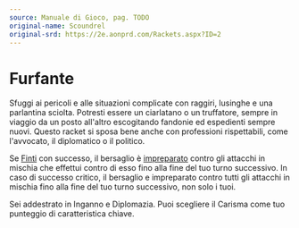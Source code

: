 ```yaml
---
source: Manuale di Gioco, pag. TODO
original-name: Scoundrel
original-srd: https://2e.aonprd.com/Rackets.aspx?ID=2
---
```


# Furfante

Sfuggi ai pericoli e alle situazioni complicate con raggiri, lusinghe e una
parlantina sciolta. Potresti essere un ciarlatano o un truffatore, sempre in
viaggio da un posto all'altro escogitando fandonie ed espedienti sempre nuovi.
Questo racket si sposa bene anche con professioni rispettabili, come l'avvocato,
il diplomatico o il politico.

Se [Finti](/azioni/fintare) con successo, il bersaglio è
[impreparato](/condizioni/impreparato) contro gli attacchi in mischia che
effettui contro di esso fino alla fine del tuo turno successivo. In caso di
successo critico, il bersaglio e impreparato contro tutti gli attacchi in
mischia fino alla fine del tuo turno successivo, non solo i tuoi.

Sei addestrato in Inganno e Diplomazia. Puoi scegliere il Carisma come tuo
punteggio di caratteristica chiave.
